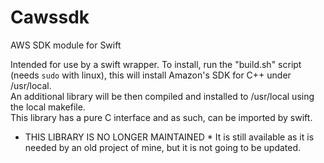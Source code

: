 # Cawssdk

AWS SDK module for Swift  

Intended for use by a swift wrapper.
To install, run the "build.sh" script (needs `sudo` with linux), this will install Amazon's SDK for C++ under /usr/local.  
An additional library will be then compiled and installed to /usr/local using the local makefile.  
This library has a pure C interface and as such, can be imported by swift.

* THIS LIBRARY IS NO LONGER MAINTAINED *
It is still available as it is needed by an old project of mine, but it is not going to be updated.
